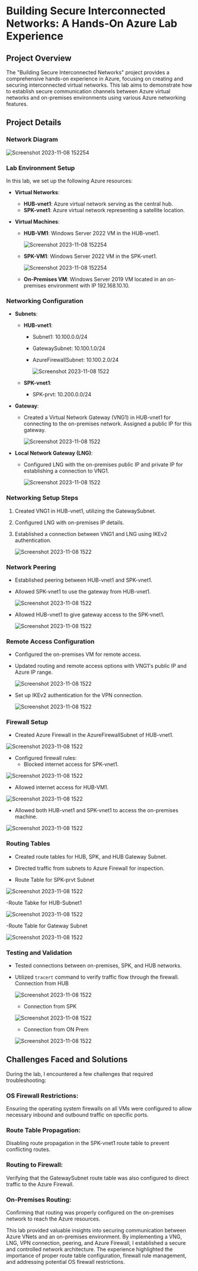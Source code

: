 # Building Secure Interconnected Networks: A Hands-On Azure Lab Experience

## Project Overview
The "Building Secure Interconnected Networks" project provides a comprehensive hands-on experience in Azure, focusing on creating and securing interconnected virtual networks. This lab aims to demonstrate how to establish secure communication channels between Azure virtual networks and on-premises environments using various Azure networking features.

## Project Details

### Network Diagram

![Screenshot 2023-11-08 152254](https://github.com/Saurabh-Bhargav/Azure-VNet-Connectivity-with-On-Premises/blob/main/Images/NetworkDaigram.png)



### Lab Environment Setup
In this lab, we set up the following Azure resources:

- **Virtual Networks**:
  - **HUB-vnet1**: Azure virtual network serving as the central hub.
  - **SPK-vnet1**: Azure virtual network representing a satellite location.

- **Virtual Machines**:
  - **HUB-VM1**: Windows Server 2022 VM in the HUB-vnet1.
    
    ![Screenshot 2023-11-08 152254](https://github.com/Saurabh-Bhargav/Azure-VNet-Connectivity-with-On-Premises/blob/main/Images/HUbVMDetails.png)
    
  - **SPK-VM1**: Windows Server 2022 VM in the SPK-vnet1.
    
    ![Screenshot 2023-11-08 152254](https://github.com/Saurabh-Bhargav/Azure-VNet-Connectivity-with-On-Premises/blob/main/Images/SPKVM1_Details.png)
  
  - **On-Premises VM**: Windows Server 2019 VM located in an on-premises environment with IP 192.168.10.10.

### Networking Configuration
- **Subnets**:
  - **HUB-vnet1**:
    - Subnet1: 10.100.0.0/24
    - GatewaySubnet: 10.100.1.0/24
    - AzureFirewallSubnet: 10.100.2.0/24
   
      ![Screenshot 2023-11-08 1522](https://github.com/Saurabh-Bhargav/Azure-VNet-Connectivity-with-On-Premises/blob/main/Images/HUBVnet1_SubnetDetails.png)

  - **SPK-vnet1**:
    - SPK-prvt: 10.200.0.0/24
 
- **Gateway**:
  - Created a Virtual Network Gateway (VNG1) in HUB-vnet1 for connecting to the on-premises network. Assigned a public IP for this gateway.
    
    ![Screenshot 2023-11-08 1522](https://github.com/Saurabh-Bhargav/Azure-VNet-Connectivity-with-On-Premises/blob/main/Images/VNG1Configuration.png)

- **Local Network Gateway (LNG)**:
  - Configured LNG with the on-premises public IP and private IP for establishing a connection to VNG1.
    
    ![Screenshot 2023-11-08 1522](https://github.com/Saurabh-Bhargav/Azure-VNet-Connectivity-with-On-Premises/blob/main/Images/LNGDetails.png)

### Networking Setup Steps
1. Created VNG1 in HUB-vnet1, utilizing the GatewaySubnet.
2. Configured LNG with on-premises IP details.
3. Established a connection between VNG1 and LNG using IKEv2 authentication.

    ![Screenshot 2023-11-08 1522](https://github.com/Saurabh-Bhargav/Azure-VNet-Connectivity-with-On-Premises/blob/main/Images/Connection.png)

### Network Peering
- Established peering between HUB-vnet1 and SPK-vnet1.
- Allowed SPK-vnet1 to use the gateway from HUB-vnet1.
  
  ![Screenshot 2023-11-08 1522](https://github.com/Saurabh-Bhargav/Azure-VNet-Connectivity-with-On-Premises/blob/main/Images/PeeringDetailsSPKtoHUB.png)

- Allowed HUB-vnet1 to give gateway access to the SPK-vnet1.
  
  ![Screenshot 2023-11-08 1522](https://github.com/Saurabh-Bhargav/Azure-VNet-Connectivity-with-On-Premises/blob/main/Images/PeeringDetailsHUbtoSPk.png)


### Remote Access Configuration
- Configured the on-premises VM for remote access.
- Updated routing and remote access options with VNG1's public IP and Azure IP range.
  
  ![Screenshot 2023-11-08 1522](https://github.com/Saurabh-Bhargav/Azure-VNet-Connectivity-with-On-Premises/blob/main/Images/ONPremRouteInstallation.png)
  
- Set up IKEv2 authentication for the VPN connection.
  
  ![Screenshot 2023-11-08 1522](https://github.com/Saurabh-Bhargav/Azure-VNet-Connectivity-with-On-Premises/blob/main/Images/ONPremIKEv2Conf.png)
  
### Firewall Setup
- Created Azure Firewall in the AzureFirewallSubnet of HUB-vnet1.
  
 ![Screenshot 2023-11-08 1522](https://github.com/Saurabh-Bhargav/Azure-VNet-Connectivity-with-On-Premises/blob/main/Images/FWConf.png)
  
- Configured firewall rules:
  - Blocked internet access for SPK-vnet1.
    
 ![Screenshot 2023-11-08 1522](https://github.com/Saurabh-Bhargav/Azure-VNet-Connectivity-with-On-Premises/blob/main/Images/FWruleforSPK.png)
    
  - Allowed internet access for HUB-VM1.
    
 ![Screenshot 2023-11-08 1522](https://github.com/Saurabh-Bhargav/Azure-VNet-Connectivity-with-On-Premises/blob/main/Images/FWruleforHUB.png)
    
  - Allowed both HUB-vnet1 and SPK-vnet1 to access the on-premises machine.

 ![Screenshot 2023-11-08 1522](https://github.com/Saurabh-Bhargav/Azure-VNet-Connectivity-with-On-Premises/blob/main/Images/FWRuleforhubGW.png)

### Routing Tables
- Created route tables for HUB, SPK, and HUB Gateway Subnet.

- Directed traffic from subnets to Azure Firewall for inspection.
  
 - Route Table for SPK-prvt Subnet
   
  ![Screenshot 2023-11-08 1522](https://github.com/Saurabh-Bhargav/Azure-VNet-Connectivity-with-On-Premises/blob/main/Images/RTSPK_RouteTable.png)

-Route Tabke for HUB-Subnet1

  ![Screenshot 2023-11-08 1522](https://github.com/Saurabh-Bhargav/Azure-VNet-Connectivity-with-On-Premises/blob/main/Images/RTHUB.png)
  
-Route Table for Gateway Subnet

  ![Screenshot 2023-11-08 1522](https://github.com/Saurabh-Bhargav/Azure-VNet-Connectivity-with-On-Premises/blob/main/Images/RTHUBGW.png)

### Testing and Validation
- Tested connections between on-premises, SPK, and HUB networks.
- Utilized `tracert` command to verify traffic flow through the firewall.
  Connection from HUB 
  
  ![Screenshot 2023-11-08 1522](https://github.com/Saurabh-Bhargav/Azure-VNet-Connectivity-with-On-Premises/blob/main/Images/TracertfromHUBtoOther.png)

  - Connection from SPK
    
  ![Screenshot 2023-11-08 1522](https://github.com/Saurabh-Bhargav/Azure-VNet-Connectivity-with-On-Premises/blob/main/Images/TracertfromSPKtoother.png)
  
  - Connection from ON Prem

  ![Screenshot 2023-11-08 1522](https://github.com/Saurabh-Bhargav/Azure-VNet-Connectivity-with-On-Premises/blob/main/Images/TracertfromONPremToHUBVM1.png)   
  
  

## Challenges Faced and Solutions
During the lab, I encountered a few challenges that required troubleshooting:

### OS Firewall Restrictions: 
Ensuring the operating system firewalls on all VMs were configured to allow necessary inbound and outbound traffic on specific ports.
### Route Table Propagation:
Disabling route propagation in the SPK-vnet1 route table to prevent conflicting routes.
### Routing to Firewall:
Verifying that the GatewaySubnet route table was also configured to direct traffic to the Azure Firewall.
### On-Premises Routing: 
Confirming that routing was properly configured on the on-premises network to reach the Azure resources.

This lab provided valuable insights into securing communication between Azure VNets and an on-premises environment. By implementing a VNG, LNG, VPN connection, peering, and Azure Firewall, I established a secure and controlled network architecture. The experience highlighted the importance of proper route table configuration, firewall rule management, and addressing potential OS firewall restrictions.



